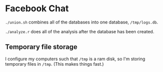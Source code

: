 Facebook Chat
====


`./union.sh` combines all of the databases into one database, `/tmp/logs.db`.

`./analyze.r` does all of the analysis after the database has been created.

## Temporary file storage
I configure my computers such that `/tmp` is a ram disk, so I'm storing
temporary files in `/tmp`. (This makes things fast.)
